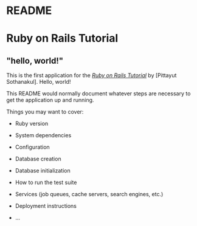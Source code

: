 # README
# Ruby on Rails Tutorial
## "hello, world!"
This is the first application for the
[*Ruby on Rails Tutorial*](http://www.railstutorial.org/)
by [Pittayut Sothanakul]. Hello, world!

This README would normally document whatever steps are necessary to get the
application up and running.

Things you may want to cover:

* Ruby version

* System dependencies

* Configuration

* Database creation

* Database initialization

* How to run the test suite

* Services (job queues, cache servers, search engines, etc.)

* Deployment instructions

* ...
